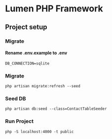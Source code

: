 # Lumen PHP Framework

## Project setup

### Migrate
#### Rename .env.example to .env
```
DB_CONNECTION=sqlite
```


### Migrate
```
php artisan migrate:refresh --seed
```

### Seed DB
```
php artisan db:seed --class=ContactTableSeeder
```

### Run Project
```
php -S localhost:4000 -t public
```
